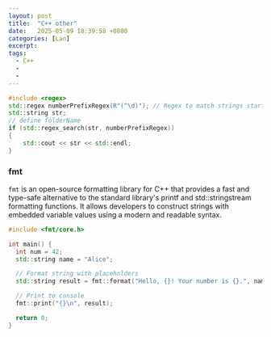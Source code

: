 ```yaml
---
layout: post
title:  "C++ other"
date:   2025-05-09 18:39:58 +0800
categories: [Lan]
excerpt: 
tags:
  - C++ 
  - 
  - 
---
```


```C++
#include <regex>
std::regex numberPrefixRegex(R"(^\d)"); // Regex to match strings starting with a number
std::string str; 
// define folderName
if (std::regex_search(str, numberPrefixRegex)) 
{
    std::cout << str << std::endl;
}
```

### fmt

`fmt` is an open-source formatting library for C++ that provides a fast and type-safe alternative to the standard library's printf and std::stringstream formatting functions. It allows developers to construct strings with embedded variable values using a modern and readable syntax.

```C++
#include <fmt/core.h>

int main() {
  int num = 42;
  std::string name = "Alice";

  // Format string with placeholders
  std::string result = fmt::format("Hello, {}! Your number is {}.", name, num);

  // Print to console
  fmt::print("{}\n", result);

  return 0;
}
```
